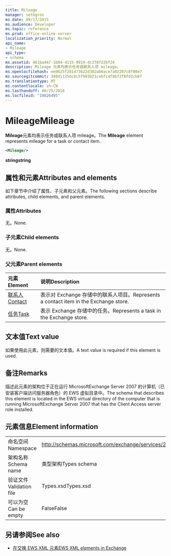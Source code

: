 ```yaml
---
title: Mileage
manager: sethgros
ms.date: 09/17/2015
ms.audience: Developer
ms.topic: reference
ms.prod: office-online-server
localization_priority: Normal
api_name:
- Mileage
api_type:
- schema
ms.assetid: 461ba447-1b04-4115-9919-dc378fd3bf24
description: Mileage 元素均表示任务或联系人项 mileage。
ms.openlocfilehash: ee0625f281473622d302ab6ace7a02207c8f80e7
ms.sourcegitcommit: 34041125dc8c5f993b21cebfc4f8b72f0fd2cb6f
ms.translationtype: MT
ms.contentlocale: zh-CN
ms.lasthandoff: 06/25/2018
ms.locfileid: "19826495"
---
```

# <a name="mileage"></a><span data-ttu-id="68855-103">Mileage</span><span class="sxs-lookup"><span data-stu-id="68855-103">Mileage</span></span>

<span data-ttu-id="68855-104">**Mileage**元素均表示任务或联系人项 mileage。</span><span class="sxs-lookup"><span data-stu-id="68855-104">The **Mileage** element represents mileage for a task or contact item.</span></span> 
  
```xml
<Mileage/>
```

 <span data-ttu-id="68855-105">**string**</span><span class="sxs-lookup"><span data-stu-id="68855-105">**string**</span></span>
## <a name="attributes-and-elements"></a><span data-ttu-id="68855-106">属性和元素</span><span class="sxs-lookup"><span data-stu-id="68855-106">Attributes and elements</span></span>

<span data-ttu-id="68855-107">如下章节中介绍了属性、子元素和父元素。</span><span class="sxs-lookup"><span data-stu-id="68855-107">The following sections describe attributes, child elements, and parent elements.</span></span>
  
### <a name="attributes"></a><span data-ttu-id="68855-108">属性</span><span class="sxs-lookup"><span data-stu-id="68855-108">Attributes</span></span>

<span data-ttu-id="68855-109">无。</span><span class="sxs-lookup"><span data-stu-id="68855-109">None.</span></span>
  
### <a name="child-elements"></a><span data-ttu-id="68855-110">子元素</span><span class="sxs-lookup"><span data-stu-id="68855-110">Child elements</span></span>

<span data-ttu-id="68855-111">无。</span><span class="sxs-lookup"><span data-stu-id="68855-111">None.</span></span>
  
### <a name="parent-elements"></a><span data-ttu-id="68855-112">父元素</span><span class="sxs-lookup"><span data-stu-id="68855-112">Parent elements</span></span>

|<span data-ttu-id="68855-113">**元素**</span><span class="sxs-lookup"><span data-stu-id="68855-113">**Element**</span></span>|<span data-ttu-id="68855-114">**说明**</span><span class="sxs-lookup"><span data-stu-id="68855-114">**Description**</span></span>|
|:-----|:-----|
|[<span data-ttu-id="68855-115">联系人</span><span class="sxs-lookup"><span data-stu-id="68855-115">Contact</span></span>](contact.md) <br/> |<span data-ttu-id="68855-116">表示对 Exchange 存储中的联系人项目。</span><span class="sxs-lookup"><span data-stu-id="68855-116">Represents a contact item in the Exchange store.</span></span>  <br/> |
|[<span data-ttu-id="68855-117">任务</span><span class="sxs-lookup"><span data-stu-id="68855-117">Task</span></span>](task.md) <br/> |<span data-ttu-id="68855-118">表示 Exchange 存储中的任务。</span><span class="sxs-lookup"><span data-stu-id="68855-118">Represents a task in the Exchange store.</span></span>  <br/> |
   
## <a name="text-value"></a><span data-ttu-id="68855-119">文本值</span><span class="sxs-lookup"><span data-stu-id="68855-119">Text value</span></span>

<span data-ttu-id="68855-120">如果使用此元素，则需要的文本值。</span><span class="sxs-lookup"><span data-stu-id="68855-120">A text value is required if this element is used.</span></span>
  
## <a name="remarks"></a><span data-ttu-id="68855-121">备注</span><span class="sxs-lookup"><span data-stu-id="68855-121">Remarks</span></span>

<span data-ttu-id="68855-122">描述此元素的架构位于正在运行 MicrosoftExchange Server 2007 的计算机（已安装客户端访问服务器角色）的 EWS 虚拟目录中。</span><span class="sxs-lookup"><span data-stu-id="68855-122">The schema that describes this element is located in the EWS virtual directory of the computer that is running MicrosoftExchange Server 2007 that has the Client Access server role installed.</span></span>
  
## <a name="element-information"></a><span data-ttu-id="68855-123">元素信息</span><span class="sxs-lookup"><span data-stu-id="68855-123">Element information</span></span>

|||
|:-----|:-----|
|<span data-ttu-id="68855-124">命名空间</span><span class="sxs-lookup"><span data-stu-id="68855-124">Namespace</span></span>  <br/> |http://schemas.microsoft.com/exchange/services/2006/types  <br/> |
|<span data-ttu-id="68855-125">架构名称</span><span class="sxs-lookup"><span data-stu-id="68855-125">Schema name</span></span>  <br/> |<span data-ttu-id="68855-126">类型架构</span><span class="sxs-lookup"><span data-stu-id="68855-126">Types schema</span></span>  <br/> |
|<span data-ttu-id="68855-127">验证文件</span><span class="sxs-lookup"><span data-stu-id="68855-127">Validation file</span></span>  <br/> |<span data-ttu-id="68855-128">Types.xsd</span><span class="sxs-lookup"><span data-stu-id="68855-128">Types.xsd</span></span>  <br/> |
|<span data-ttu-id="68855-129">可以为空</span><span class="sxs-lookup"><span data-stu-id="68855-129">Can be empty</span></span>  <br/> |<span data-ttu-id="68855-130">False</span><span class="sxs-lookup"><span data-stu-id="68855-130">False</span></span>  <br/> |
   
## <a name="see-also"></a><span data-ttu-id="68855-131">另请参阅</span><span class="sxs-lookup"><span data-stu-id="68855-131">See also</span></span>



- [<span data-ttu-id="68855-132">在交换 EWS XML 元素</span><span class="sxs-lookup"><span data-stu-id="68855-132">EWS XML elements in Exchange</span></span>](ews-xml-elements-in-exchange.md)

